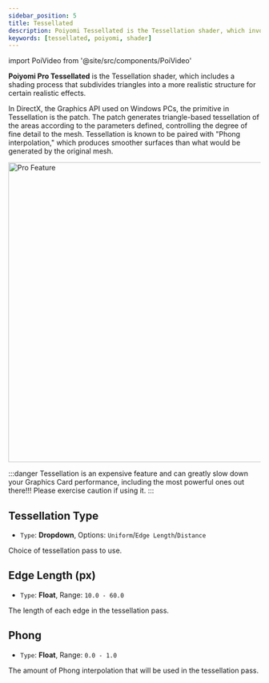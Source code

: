 ```yaml
---
sidebar_position: 5
title: Tessellated
description: Poiyomi Tessellated is the Tessellation shader, which involves the process of subdividing triangles into a more realistic structure for certain realistic effects.
keywords: [tessellated, poiyomi, shader]
---
```

import PoiVideo from '@site/src/components/PoiVideo'

**Poiyomi Pro Tessellated** is the Tessellation shader, which includes a shading process that subdivides triangles into a more realistic structure for certain realistic effects.

In DirectX, the Graphics API used on Windows PCs, the primitive in Tessellation is the patch. The patch generates triangle-based tessellation of the areas according to the parameters defined, controlling the degree of fine detail to the mesh. Tessellation is known to be paired with "Phong interpolation," which produces smoother surfaces than what would be generated by the original mesh.

<!-- POIYOMI PRO LABEL -->
<a target="_blank" href="https://www.patreon.com/poiyomi">
<img src="/img/Poiyomi-Pro-Label.png" alt="Pro Feature" width="600px"/>
</a>

:::danger
Tessellation is an expensive feature and can greatly slow down your Graphics Card performance, including the most powerful ones out there!!! Please exercise caution if using it.
:::

## Tessellation Type

- `Type`: **Dropdown**, Options: `Uniform`/`Edge Length`/`Distance`

Choice of tessellation pass to use.

## Edge Length (px)

- `Type`: **Float**, Range: `10.0 - 60.0`

The length of each edge in the tessellation pass.

## Phong

- `Type`: **Float**, Range: `0.0 - 1.0`

The amount of Phong interpolation that will be used in the tessellation pass.